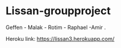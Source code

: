 # Lissan-groupproject

Geffen - Malak - Rotim - Raphael -Amir .

Heroku link: https://lissan3.herokuapp.com/
